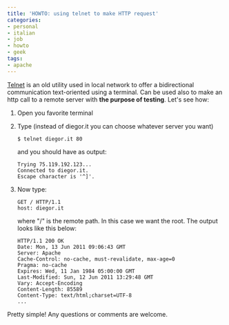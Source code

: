 ```yaml
---
title: 'HOWTO: using telnet to make HTTP request'
categories:
- personal
- italian
- job
- howto
- geek
tags:
- apache
---
```

[Telnet](http://en.wikipedia.org/wiki/Telnet) is an old utility used in local
network to offer a bidirectional communication text-oriented using a terminal.
Can be used also to make an http call to a remote server with **the purpose of
testing**. Let's see how:

  1. Open you favorite terminal
  2. Type (instead of diegor.it you can choose whatever server you want)

     ```
     $ telnet diegor.it 80
     ```
     and you should have as output:

     ```
     Trying 75.119.192.123...  
     Connected to diegor.it.  
     Escape character is '^]'.
     ```
  3. Now type:

     ```
     GET / HTTP/1.1  
     host: diegor.it
     ```
     where "/" is the remote path. In this case we want the root. The output looks
     like this below:

     ```
     HTTP/1.1 200 OK  
     Date: Mon, 13 Jun 2011 09:06:43 GMT  
     Server: Apache  
     Cache-Control: no-cache, must-revalidate, max-age=0  
     Pragma: no-cache  
     Expires: Wed, 11 Jan 1984 05:00:00 GMT  
     Last-Modified: Sun, 12 Jun 2011 13:29:48 GMT  
     Vary: Accept-Encoding  
     Content-Length: 85589  
     Content-Type: text/html;charset=UTF-8
     ...
     ```

Pretty simple! Any questions or comments are welcome.
